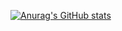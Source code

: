 [![Anurag's GitHub stats](https://github-readme-stats.vercel.app/api?username=aziemp66)](https://github.com/aziemp66/github-readme-stats)